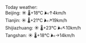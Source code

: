 Today weather:  
Beijing: ☀️   🌡️+18°C 🌬️↑4km/h  
Tianjin: ☀️   🌡️+21°C 🌬️↗19km/h  
Shijiazhuang: ☀️   🌡️+23°C 🌬️↖10km/h  
Tangshan: ☀️   🌡️+18°C 🌬️→14km/h  
